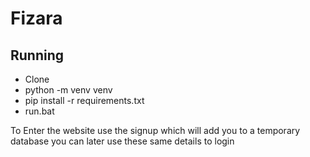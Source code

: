 # Fizara

## Running
 - Clone
 - python -m venv venv
 - pip install -r requirements.txt
 - run.bat
 
 To Enter the website use the signup which will add you to a temporary database
 you can later use these same details to login
